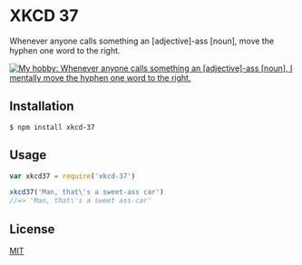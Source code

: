 # XKCD 37

Whenever anyone calls something an [adjective]-ass [noun], move the hyphen one
word to the right.

[![My hobby: Whenever anyone calls something an [adjective]-ass [noun], I mentally move the hyphen one word to the right.](https://sslimgs.xkcd.com/comics/hyphen.jpg)](https://xkcd.com/37/)

## Installation

```
$ npm install xkcd-37
```

## Usage

```js
var xkcd37 = require('xkcd-37')

xkcd37('Man, that\'s a sweet-ass car')
//=> 'Man, that\'s a sweet ass-car'
```

## License

[MIT](./LICENSE)
